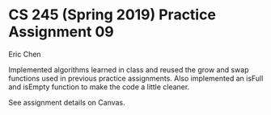 # CS 245 (Spring 2019) Practice Assignment 09

Eric Chen

Implemented algorithms learned in class and reused the grow and swap functions used in previous practice assignments. Also implemented an isFull and isEmpty function to make the code a little cleaner.

See assignment details on Canvas.
